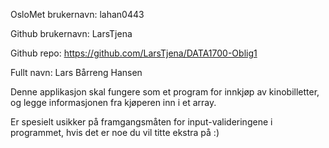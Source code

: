 OsloMet brukernavn: lahan0443

Github brukernavn: LarsTjena

Github repo: https://github.com/LarsTjena/DATA1700-Oblig1

Fullt navn: Lars Bårreng Hansen

Denne applikasjon skal fungere som et program for innkjøp av kinobilletter, og legge informasjonen fra kjøperen inn i et array.

Er spesielt usikker på framgangsmåten for input-valideringene i programmet, hvis det er noe du vil titte ekstra på :)
